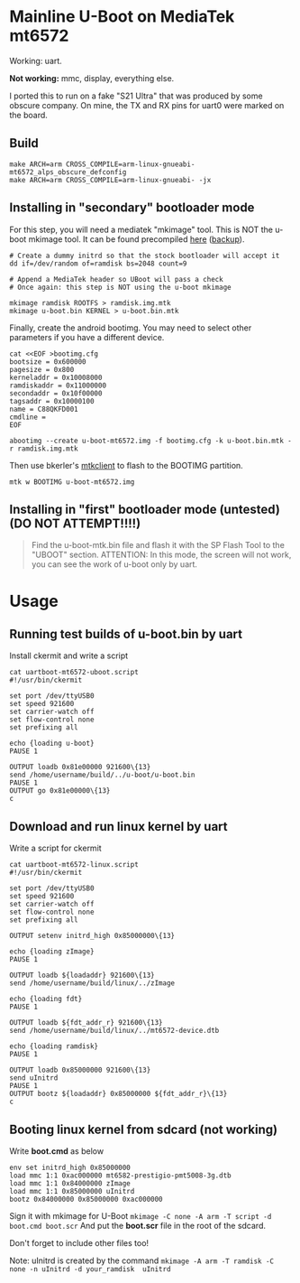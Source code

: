 # Mainline U-Boot on MediaTek mt6572

Working: uart.

**Not working:** mmc, display, everything else.

I ported this to run on a fake "S21 Ultra" that was produced by some obscure company.  On mine, the TX and RX pins for uart0 were marked on the board.

## Build
```
make ARCH=arm CROSS_COMPILE=arm-linux-gnueabi- mt6572_alps_obscure_defconfig
make ARCH=arm CROSS_COMPILE=arm-linux-gnueabi- -jx
```
## Installing in "secondary" bootloader mode
For this step, you will need a mediatek "mkimage" tool.  This is NOT the u-boot mkimage tool.  It can be found precompiled [here](https://forum.xda-developers.com/t/guide-building-mediatek-boot-img-appending-headers.2753788/#post-52707851) ([backup](mediatek-mkimage.zip)).

```
# Create a dummy initrd so that the stock bootloader will accept it
dd if=/dev/random of=ramdisk bs=2048 count=9

# Append a MediaTek header so UBoot will pass a check
# Once again: this step is NOT using the u-boot mkimage

mkimage ramdisk ROOTFS > ramdisk.img.mtk
mkimage u-boot.bin KERNEL > u-boot.bin.mtk
```
Finally, create the android bootimg. You may need to select other parameters if you have a different device.
```
cat <<EOF >bootimg.cfg
bootsize = 0x600000
pagesize = 0x800
kerneladdr = 0x10008000
ramdiskaddr = 0x11000000
secondaddr = 0x10f00000
tagsaddr = 0x10000100
name = C88QKFD001
cmdline =
EOF

abootimg --create u-boot-mt6572.img -f bootimg.cfg -k u-boot.bin.mtk -r ramdisk.img.mtk
```
Then use bkerler's [mtkclient](https://github.com/bkerler/mtkclient) to flash to the BOOTIMG partition.

```
mtk w BOOTIMG u-boot-mt6572.img
```
## Installing in "first" bootloader mode (untested) (DO NOT ATTEMPT!!!!)

>Find the u-boot-mtk.bin file and flash it with the SP Flash Tool to the "UBOOT" section.
>ATTENTION: In this mode, the screen will not work, you can see the work of u-boot only by uart.

# Usage

## Running test builds of u-boot.bin by uart
Install ckermit and write a script
```
cat uartboot-mt6572-uboot.script
#!/usr/bin/ckermit

set port /dev/ttyUSB0
set speed 921600
set carrier-watch off
set flow-control none
set prefixing all

echo {loading u-boot}
PAUSE 1

OUTPUT loadb 0x81e00000 921600\{13}
send /home/username/build/../u-boot/u-boot.bin
PAUSE 1
OUTPUT go 0x81e00000\{13}
c
```
## Download and run linux kernel by uart
Write a script for ckermit
```
cat uartboot-mt6572-linux.script
#!/usr/bin/ckermit

set port /dev/ttyUSB0
set speed 921600
set carrier-watch off
set flow-control none
set prefixing all

OUTPUT setenv initrd_high 0x85000000\{13}

echo {loading zImage}
PAUSE 1

OUTPUT loadb ${loadaddr} 921600\{13}
send /home/username/build/linux/../zImage

echo {loading fdt}
PAUSE 1

OUTPUT loadb ${fdt_addr_r} 921600\{13}
send /home/username/build/linux/../mt6572-device.dtb

echo {loading ramdisk}
PAUSE 1

OUTPUT loadb 0x85000000 921600\{13}
send uInitrd
PAUSE 1
OUTPUT bootz ${loadaddr} 0x85000000 ${fdt_addr_r}\{13}
c
```

## Booting linux kernel from sdcard (not working)
Write **boot.cmd** as below
```
env set initrd_high 0x85000000
load mmc 1:1 0xac000000 mt6582-prestigio-pmt5008-3g.dtb
load mmc 1:1 0x84000000 zImage
load mmc 1:1 0x85000000 uInitrd
bootz 0x84000000 0x85000000 0xac000000
```

Sign it with mkimage for U-Boot
`mkimage -C none -A arm -T script -d boot.cmd boot.scr`
And put the **boot.scr** file in the root of the sdcard.

Don't forget to include other files too!

Note: uInitrd is created by the command `mkimage -A arm -T ramdisk -C none -n uInitrd -d your_ramdisk  uInitrd`

